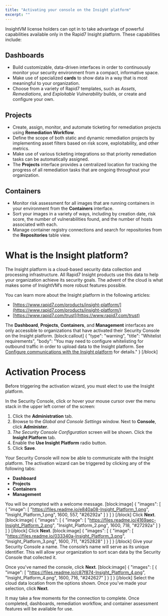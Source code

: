 ```yaml
---
title: "Activating your console on the Insight platform"
excerpt: ""
---
```

InsightVM license holders can opt in to take advantage of powerful capabilities available only in the Rapid7 Insight platform.  These capabilities include:

## Dashboards

* Build customizable, data-driven interfaces in order to continuously monitor your security environment from a compact, informative space.
* Make use of specialized **cards** to show data in a way that is most meaningful to your organization.
* Choose from a variety of Rapid7 templates, such as _Assets_, _Remediations_, and _Exploitable Vulnerability_ builds, or create and configure your own.

## Projects

* Create, assign, monitor, and automate ticketing for remediation projects using **Remediation Workflow**.
* Define the scope of both static and dynamic remediation projects by implementing asset filters based on risk score, exploitability, and other metrics.
* Make use of various ticketing integrations so that priority remediation tasks can be automatically assigned.
* The **Projects** interface provides a centralized location for tracking the progress of all remediation tasks that are ongoing throughout your organization.

## Containers

* Monitor risk assessment for all images that are running containers in your environment from the **Containers** interface.
* Sort your images in a variety of ways, including by creation date, risk score, the number of vulnerabilities found, and the number of hosts associated with each.
* Manage container registry connections and search for repositories from the **Repositories** table view.

# What is the Insight platform?

The Insight platform is a cloud-based security data collection and processing infrastructure.  All Rapid7 Insight products use this data to help your organization achieve its security goals.  The advent of the cloud is what makes some of InsightVM’s more robust features possible.

You can learn more about the Insight platform in the following articles:

* [https://www.rapid7.com/products/insight-platform/](https://www.rapid7.com/products/insight-platform/)
* [https://www.rapid7.com/trust](https://www.rapid7.com/trust)

The **Dashboard**, **Projects**, **Containers**, and **Management** interfaces are only accessible to organizations that have activated their Security Console on the Insight platform.
[block:callout]
{
  "type": "warning",
  "title": "Whitelist requirements",
  "body": "You may need to configure whitelisting for outbound traffic in order to upload data to the Insight platform.  See [Configure communications with the Insight platform](doc:configure-communications-with-the-insight-platform) for details."
}
[/block]
# Activation Process

Before triggering the activation wizard, you must elect to use the Insight platform.

In the Security Console, click or hover your mouse cursor over the menu stack in the upper left corner of the screen:

1. Click the **Administration** tab.
2. Browse to the _Global and Console Settings_ window.  Next to **Console**, click **Administer**.
3. _The Security Console Configuration_ screen will be shown.  Click the **Insight Platform** tab.
4. Enable the **Use Insight Platform** radio button.
5. Click **Save**.

Your Security Console will now be able to communicate with the Insight platform.  The activation wizard can be triggered by clicking any of the following tabs:

* **Dashboard**
* **Projects**
* **Containers**
* **Management**

You will be prompted with a welcome message.
[block:image]
{
  "images": [
    {
      "image": [
        "https://files.readme.io/e840a08-Insight_Platform_1.png",
        "Insight_Platform_1.png",
        1600,
        557,
        "#26292a"
      ]
    }
  ]
}
[/block]
Click **Next**.
[block:image]
{
  "images": [
    {
      "image": [
        "https://files.readme.io/4169aec-Insight_Platform_2.png",
        "Insight_Platform_2.png",
        1600,
        718,
        "#27292a"
      ]
    }
  ]
}
[/block]
Click **Next**.
[block:image]
{
  "images": [
    {
      "image": [
        "https://files.readme.io/033340a-Insight_Platform_3.png",
        "Insight_Platform_3.png",
        1600,
        711,
        "#252828"
      ]
    }
  ]
}
[/block]
Give your Security Console a name.  The console’s name will serve as its unique identifier.  This will allow your organization to sort scan data by the Security Console that collected it.

Once you've named the console, click **Next**.
[block:image]
{
  "images": [
    {
      "image": [
        "https://files.readme.io/c87f874-Insight_Platform_4.png",
        "Insight_Platform_4.png",
        1600,
        716,
        "#242627"
      ]
    }
  ]
}
[/block]
Select the cloud data location from the options shown.  Once you’ve made your selection, click **Next**.

It may take a few moments for the connection to complete.  Once completed, dashboards, remediation workflow, and container assessment features will be available for use.